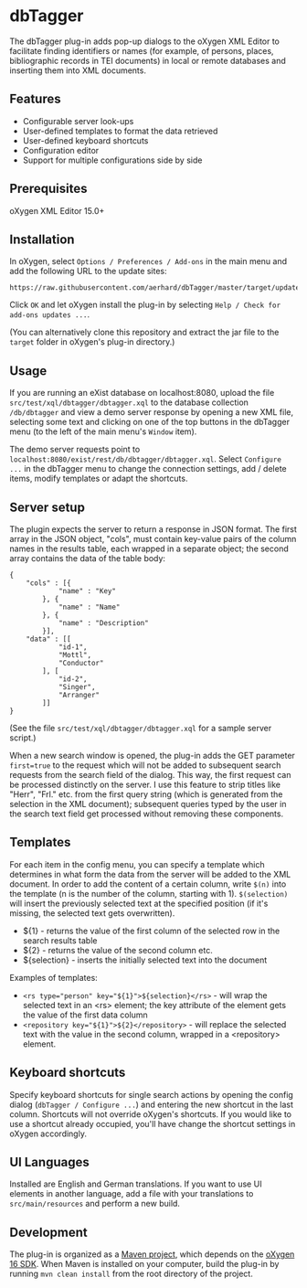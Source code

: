 dbTagger
========
The dbTagger plug-in adds pop-up dialogs to the oXygen XML Editor to facilitate finding identifiers or names (for example, of persons, places, bibliographic records in TEI documents) in local or remote databases and inserting them into XML documents.

Features
--------

- Configurable server look-ups
- User-defined templates to format the data retrieved 
- User-defined keyboard shortcuts
- Configuration editor
- Support for multiple configurations side by side

Prerequisites
-------------

oXygen XML Editor 15.0+

Installation
------------

In oXygen, select `Options / Preferences / Add-ons` in the main menu and add the following URL to the update sites: 

```
https://raw.githubusercontent.com/aerhard/dbTagger/master/target/update/latest.xml
```

Click `OK` and let oXygen install the plug-in by selecting `Help / Check for add-ons updates ...`.

(You can alternatively clone this repository and extract the jar file to the `target` folder in oXygen's plug-in directory.) 

Usage
-----

If you are running an eXist database on localhost:8080, upload the file `src/test/xql/dbtagger/dbtagger.xql` to the database collection `/db/dbtagger` and view a demo server response by opening a new XML file, selecting some text and clicking on one of the top buttons in the dbTagger menu (to the left of the main menu's `Window` item). 

The demo server requests point to `localhost:8080/exist/rest/db/dbtagger/dbtagger.xql`. Select `Configure ...` in the dbTagger menu to change the connection settings, add / delete items, modify templates or adapt the shortcuts. 


Server setup
------------

The plugin expects the server to return a response in JSON format. The first array in the JSON object, "cols", must contain key-value pairs of the column names in the results table, each wrapped in a separate object; the second array contains the data of the table body:

	{ 
		"cols" : [{ 
				"name" : "Key" 
			}, { 
				"name" : "Name" 
			}, { 
				"name" : "Description" 
			}], 
		"data" : [[
				"id-1", 
				"Mottl", 
				"Conductor"
			], [
				"id-2", 
				"Singer", 
				"Arranger"
			]] 
	}

(See the file `src/test/xql/dbtagger/dbtagger.xql` for a sample server script.)

When a new search window is opened, the plug-in adds the GET parameter `first=true` to the request which will not be added to subsequent search requests from the search field of the dialog. This way, the first request can be processed distinctly on the server. I use this feature to strip titles like "Herr", "Frl." etc. from the first query string (which is generated from the selection in the XML document); subsequent queries typed by the user in the search text field get processed without removing these components.

Templates
-------------------

For each item in the config menu, you can specify a template which determines in what form the data from the server will be added to the XML document. In order to add the content of a certain column, write `$(n)` into the template (n is the number of the column, starting with 1). `$(selection)` will insert the previously selected text at the specified position (if it's missing, the selected text gets overwritten). 

* ${1} - returns the value of the first column of the selected row in the search results table
* ${2} - returns the value of the second column
	etc.
* ${selection} - inserts the initially selected text into the document

Examples of templates:

* `<rs type="person" key="${1}">${selection}</rs>` - will wrap the selected text in an &lt;rs&gt; element; the key attribute of the element gets the value of the first data column
* `<repository key="${1}">${2}</repository>` - will replace the selected text with the value in the second column, wrapped in a &lt;repository&gt; element.

Keyboard shortcuts
------------------

Specify keyboard shortcuts for single search actions by opening the config dialog (`dbTagger / Configure ...`) and entering the new shortcut in the last column. Shortcuts will not override oXygen's shortcuts. If you would like to use a shortcut already occupied, you'll have change the shortcut settings in oXygen accordingly.

UI Languages
------------

Installed are English and German translations. If you want to use UI elements in another language, add a file with your translations to `src/main/resources` and perform a new build.

Development
-----------

The plug-in is organized as a [Maven project](http://maven.apache.org/), which depends on the [oXygen 16 SDK](http://www.oxygenxml.com/oxygen_sdk.html). When Maven is installed on your computer, build the plug-in by running `mvn clean install` from the root directory of the project. 
